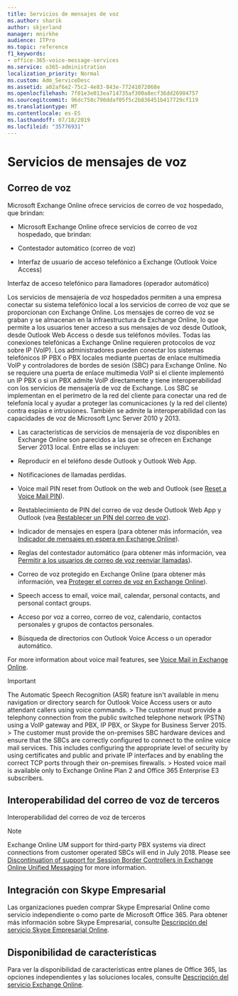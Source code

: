 ```yaml
---
title: Servicios de mensajes de voz
ms.author: sharik
author: skjerland
manager: mnirkhe
audience: ITPro
ms.topic: reference
f1_keywords:
- office-365-voice-message-services
ms.service: o365-administration
localization_priority: Normal
ms.custom: Adm_ServiceDesc
ms.assetid: a02af6e2-75c2-4e83-843e-77241072068e
ms.openlocfilehash: 7f01e3e013ea714735af300a8ecf36dd26984757
ms.sourcegitcommit: 96dc758c790ddaf05f5c2b836451b417729cf119
ms.translationtype: MT
ms.contentlocale: es-ES
ms.lasthandoff: 07/18/2019
ms.locfileid: "35776931"
---
```

# <a name="voice-message-services"></a>Servicios de mensajes de voz

## <a name="voice-mail"></a>Correo de voz

Microsoft Exchange Online ofrece servicios de correo de voz hospedado, que brindan:
  
- Microsoft Exchange Online ofrece servicios de correo de voz hospedado, que brindan:
    
- Contestador automático (correo de voz)
    
- Interfaz de usuario de acceso telefónico a Exchange (Outlook Voice Access)
    
Interfaz de acceso telefónico para llamadores (operador automático)
  
Los servicios de mensajería de voz hospedados permiten a una empresa conectar su sistema telefónico local a los servicios de correo de voz que se proporcionan con Exchange Online. Los mensajes de correo de voz se graban y se almacenan en la infraestructura de Exchange Online, lo que permite a los usuarios tener acceso a sus mensajes de voz desde Outlook, desde Outlook Web Access o desde sus teléfonos móviles. Todas las conexiones telefónicas a Exchange Online requieren protocolos de voz sobre IP (VoIP). Los administradores pueden conectar los sistemas telefónicos IP PBX o PBX locales mediante puertas de enlace multimedia VoIP y controladores de bordes de sesión (SBC) para Exchange Online. No se requiere una puerta de enlace multimedia VoIP si el cliente implementó un IP PBX o si un PBX admite VoIP directamente y tiene interoperabilidad con los servicios de mensajería de voz de Exchange. Los SBC se implementan en el perímetro de la red del cliente para conectar una red de telefonía local y ayudar a proteger las comunicaciones (y la red del cliente) contra espías e intrusiones. También se admite la interoperabilidad con las capacidades de voz de Microsoft Lync Server 2010 y 2013.
  
- Las características de servicios de mensajería de voz disponibles en Exchange Online son parecidos a las que se ofrecen en Exchange Server 2013 local. Entre ellas se incluyen:
    
- Reproducir en el teléfono desde Outlook y Outlook Web App.
    
- Notificaciones de llamadas perdidas.
    
- Voice mail PIN reset from Outlook on the web and Outlook (see [Reset a Voice Mail PIN](https://go.microsoft.com/fwlink/p/?LinkId=286328)).
    
- Restablecimiento de PIN del correo de voz desde Outlook Web App y Outlook (vea [Restablecer un PIN del correo de voz](https://go.microsoft.com/fwlink/p/?LinkId=271794)). 
    
- Indicador de mensajes en espera (para obtener más información, vea [Indicador de mensajes en espera en Exchange Online](https://go.microsoft.com/fwlink/p/?LinkId=271795)). 
    
- Reglas del contestador automático (para obtener más información, vea [Permitir a los usuarios de correo de voz reenviar llamadas](https://go.microsoft.com/fwlink/p/?LinkId=271796)). 
    
- Correo de voz protegido en Exchange Online (para obtener más información, vea [Proteger el correo de voz en Exchange Online](https://go.microsoft.com/fwlink/p/?LinkId=271797)). 
    
- Speech access to email, voice mail, calendar, personal contacts, and personal contact groups.
    
- Acceso por voz a correo, correo de voz, calendario, contactos personales y grupos de contactos personales.
    
- Búsqueda de directorios con Outlook Voice Access o un operador automático.
    
For more information about voice mail features, see [Voice Mail in Exchange Online](https://go.microsoft.com/fwlink/p/?LinkId=271798).
  
> [!IMPORTANT]
> The Automatic Speech Recognition (ASR) feature isn't available in menu navigation or directory search for Outlook Voice Access users or auto attendant callers using voice commands. > The customer must provide a telephony connection from the public switched telephone network (PSTN) using a VoIP gateway and PBX, IP PBX, or Skype for Business Server 2015. > The customer must provide the on-premises SBC hardware devices and ensure that the SBCs are correctly configured to connect to the online voice mail services. This includes configuring the appropriate level of security by using certificates and public and private IP interfaces and by enabling the correct TCP ports through their on-premises firewalls. > Hosted voice mail is available only to Exchange Online Plan 2 and Office 365 Enterprise E3 subscribers. 
  
## <a name="third-party-voice-mail-interoperability"></a>Interoperabilidad del correo de voz de terceros

Interoperabilidad del correo de voz de terceros
  
> [!NOTE]
> Exchange Online UM support for third-party PBX systems via direct connections from customer operated SBCs will end in July 2018. Please see [Discontinuation of support for Session Border Controllers in Exchange Online Unified Messaging](https://blogs.technet.microsoft.com/exchange/2017/07/18/discontinuation-of-support-for-session-border-controllers-in-exchange-online-unified-messaging/) for more information. 
  
## <a name="skype-for-business-integration"></a>Integración con Skype Empresarial

Las organizaciones pueden comprar Skype Empresarial Online como servicio independiente o como parte de Microsoft Office 365. Para obtener más información sobre Skype Empresarial, consulte [Descripción del servicio Skype Empresarial Online](../skype-for-business-online-service-description/skype-for-business-online-service-description.md).
  
## <a name="feature-availability"></a>Disponibilidad de características

Para ver la disponibilidad de características entre planes de Office 365, las opciones independientes y las soluciones locales, consulte [Descripción del servicio Exchange Online](exchange-online-service-description.md).
  

